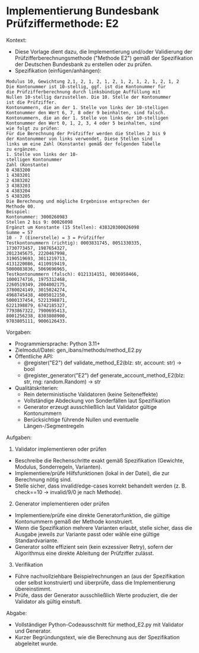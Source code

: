 # Implementierung Bundesbank Prüfziffermethode: E2

Kontext:
- Diese Vorlage dient dazu, die Implementierung und/oder Validierung der Prüfzifferberechnungsmethode ("Methode E2") gemäß der Spezifikation der Deutschen Bundesbank zu erstellen oder zu prüfen.
- Spezifikation (einfügen/anhängen):

```Text
Modulus 10, Gewichtung 2,1, 2, 1, 2, 1, 2, 1, 2, 1, 2, 1, 2, 1, 2
Die Kontonummer ist 10-stellig, ggf. ist die Kontonummer für
die Prüfzifferberechnung durch linksbündige Auffüllung mit
Nullen 10-stellig darzustellen. Die 10. Stelle der Kontonummer
ist die Prüfziffer.
Kontonummern, die an der 1. Stelle von links der 10-stelligen
Kontonummer den Wert 6, 7, 8 oder 9 beinhalten, sind falsch.
Kontonummern, die an der 1. Stelle von links der 10-stelligen
Kontonummer den Wert 0, 1, 2, 3, 4 oder 5 beinhalten, sind
wie folgt zu prüfen:
Für die Berechnung der Prüfziffer werden die Stellen 2 bis 9
der Kontonummer von links verwendet. Diese Stellen sind
links um eine Zahl (Konstante) gemäß der folgenden Tabelle
zu ergänzen.
1. Stelle von links der 10-
stelligen Kontonummer
Zahl (Konstante)
0 4383200
1 4383201
2 4383202
3 4383203
4 4383204
5 4383205
Die Berechnung und mögliche Ergebnisse entsprechen der
Methode 00.
Beispiel:
Kontonummer: 3000260983
Stellen 2 bis 9: 00026098
Ergänzt um Konstante (15 Stellen): 438320300026098
Summe = 57
10 - 7 (Einerstelle) = 3 = Prüfziffer
Testkontonummern (richtig): 0003831745, 0051330335,
1730773457, 1987654327,
2012345675, 2220467998,
3190519693, 3011219713,
4131220086, 4110919419,
5000083836, 5069696965,
Testkontonummern (falsch): 0121314151, 0036958466,
1000174716, 1975312468,
2260519349, 2004002175,
3780024149, 3015024274,
4968745438, 4005012150,
5000137454, 5221398871,
6221398879, 6742185327,
7793867322, 7900695413,
8001256238, 8303808900,
9703805111, 9006126433.
```

Vorgaben:
- Programmiersprache: Python 3.11+
- Zielmodul/Datei: gen_ibans/methods/method_E2.py
- Öffentliche API:
  - @register("E2") def validate_method_E2(blz: str, account: str) -> bool
  - @register_generator("E2") def generate_account_method_E2(blz: str, rng: random.Random) -> str
- Qualitätskriterien:
  - Rein deterministische Validatoren (keine Seiteneffekte)
  - Vollständige Abdeckung von Sonderfällen laut Spezifikation
  - Generator erzeugt ausschließlich laut Validator gültige Kontonummern
  - Berücksichtige führende Nullen und eventuelle Längen-/Segmentregeln

Aufgaben:
1) Validator implementieren oder prüfen
- Beschreibe die Rechenschritte exakt gemäß Spezifikation (Gewichte, Modulus, Sonderregeln, Varianten).
- Implementiere/prüfe Hilfsfunktionen (lokal in der Datei), die zur Berechnung nötig sind.
- Stelle sicher, dass invalid/edge-cases korrekt behandelt werden (z. B. check==10 -> invalid/9/0 je nach Methode).

2) Generator implementieren oder prüfen
- Implementiere/prüfe eine direkte Generatorfunktion, die gültige Kontonummern gemäß der Methode konstruiert.
- Wenn die Spezifikation mehrere Varianten erlaubt, stelle sicher, dass die Ausgabe jeweils zur Variante passt oder wähle eine gültige Standardvariante.
- Generator sollte effizient sein (kein exzessiver Retry), sofern der Algorithmus eine direkte Ableitung der Prüfziffer zulässt.

3) Verifikation
- Führe nachvollziehbare Beispielrechnungen an (aus der Spezifikation oder selbst konstruiert) und überprüfe, dass die Implementierung übereinstimmt.
- Prüfe, dass der Generator ausschließlich Werte produziert, die der Validator als gültig einstuft.

Abgabe:
- Vollständiger Python-Codeausschnitt für method_E2.py mit Validator und Generator.
- Kurzer Begründungstext, wie die Berechnung aus der Spezifikation abgeleitet wurde.